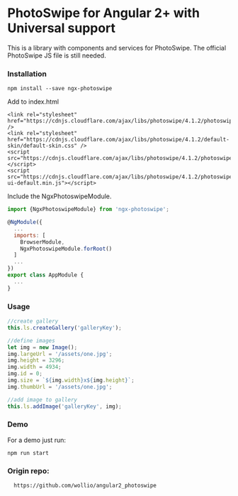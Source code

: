 # PhotoSwipe for Angular 2+ with Universal support

This is a library with components and services for PhotoSwipe.
The official PhotoSwipe JS file is still needed.

### Installation

```
npm install --save ngx-photoswipe
```
Add to index.html
```
<link rel="stylesheet" href="https://cdnjs.cloudflare.com/ajax/libs/photoswipe/4.1.2/photoswipe.min.css" />
<link rel="stylesheet" href="https://cdnjs.cloudflare.com/ajax/libs/photoswipe/4.1.2/default-skin/default-skin.css" />
<script src="https://cdnjs.cloudflare.com/ajax/libs/photoswipe/4.1.2/photoswipe.min.js"></script>
<script src="https://cdnjs.cloudflare.com/ajax/libs/photoswipe/4.1.2/photoswipe-ui-default.min.js"></script>
```
Include the NgxPhotoswipeModule.
```js
import {NgxPhotoswipeModule} from 'ngx-photoswipe';

@NgModule({
  ...
  imports: [
    BrowserModule,
    NgxPhotoswipeModule.forRoot()
  ]
  ...
})
export class AppModule {
  ...
}
```

### Usage

```js
//create gallery
this.ls.createGallery('galleryKey');

//define images
let img = new Image();
img.largeUrl = '/assets/one.jpg';
img.height = 3296;
img.width = 4934;
img.id = 0;
img.size = `${img.width}x${img.height}`;
img.thumbUrl = '/assets/one.jpg';

//add image to gallery
this.ls.addImage('galleryKey', img);
```

### Demo

For a demo just run:
```
npm run start
```


### Origin repo:
```
  https://github.com/wollio/angular2_photoswipe
```


